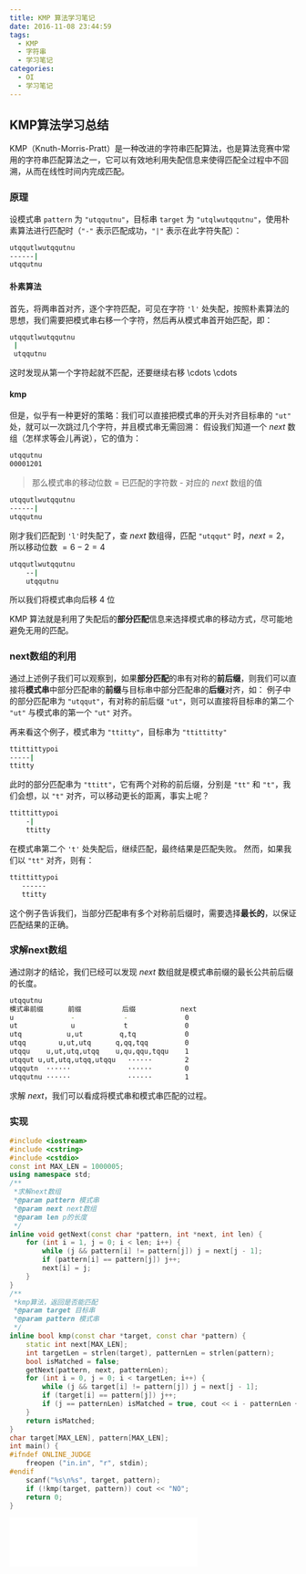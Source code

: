 ```yaml
---
title: KMP 算法学习笔记
date: 2016-11-08 23:44:59
tags:
  - KMP
  - 字符串
  - 学习笔记
categories:
  - OI
  - 学习笔记
---
```

## KMP算法学习总结
KMP（Knuth-Morris-Pratt）是一种改进的字符串匹配算法，也是算法竞赛中常用的字符串匹配算法之一，它可以有效地利用失配信息来使得匹配全过程中不回溯，从而在线性时间内完成匹配。
<!-- more -->
### 原理
设模式串 `pattern` 为 `"utqqutnu"`，目标串 `target` 为 `"utqlwutqqutnu"`，使用朴素算法进行匹配时（`"-"` 表示匹配成功，`"|"` 表示在此字符失配）：
``` bash
utqqutlwutqqutnu
------|
utqqutnu
```
#### 朴素算法
首先，将两串首对齐，逐个字符匹配，可见在字符 `'l'` 处失配，按照朴素算法的思想，我们需要把模式串右移一个字符，然后再从模式串首开始匹配，即：
``` bash
utqqutlwutqqutnu
 |
 utqqutnu
```
这时发现从第一个字符起就不匹配，还要继续右移  \cdots  \cdots 
#### kmp
但是，似乎有一种更好的策略：我们可以直接把模式串的开头对齐目标串的 `"ut"` 处，就可以一次跳过几个字符，并且模式串无需回溯：
假设我们知道一个 $next$ 数组（怎样求等会儿再说），它的值为：
``` bash
utqqutnu
00001201
```
> 那么模式串的移动位数 =  已匹配的字符数 - 对应的 $next$ 数组的值

``` bash
utqqutlwutqqutnu
------|
utqqutnu
```
刚才我们匹配到 `'l'`时失配了，查 $next$ 数组得，匹配 `"utqqut"` 时，$next = 2$，所以移动位数 $= 6 - 2 = 4$
``` bash
utqqutlwutqqutnu
    --|
    utqqutnu
```
所以我们将模式串向后移 $4$ 位

KMP 算法就是利用了失配后的**部分匹配**信息来选择模式串的移动方式，尽可能地避免无用的匹配。
### next数组的利用
通过上述例子我们可以观察到，如果**部分匹配**的串有对称的**前后缀**，则我们可以直接将**模式串**中部分匹配串的**前缀**与目标串中部分匹配串的**后缀**对齐，如：
例子中的部分匹配串为 `"utqqut"`，有对称的前后缀 `"ut"`，则可以直接将目标串的第二个 `"ut"` 与模式串的第一个 `"ut"` 对齐。

再来看这个例子，模式串为 `"ttitty"`，目标串为 `"ttittitty"`
``` bash
ttittittypoi
-----|
ttitty
```
此时的部分匹配串为 `"ttitt"`，它有两个对称的前后缀，分别是 `"tt"` 和 `"t"`，我们会想，以 `"t"` 对齐，可以移动更长的距离，事实上呢？
``` bash
ttittittypoi
    -|
    ttitty
```
在模式串第二个 `'t'` 处失配后，继续匹配，最终结果是匹配失败。
然而，如果我们以 `"tt"` 对齐，则有：
``` bash
ttittittypoi
   ------
   ttitty
```
这个例子告诉我们，当部分匹配串有多个对称前后缀时，需要选择**最长的**，以保证匹配结果的正确。
### 求解next数组
通过刚才的结论，我们已经可以发现 $next$ 数组就是模式串前缀的最长公共前后缀的长度。
``` bash
utqqutnu
模式串前缀      前缀          后缀           next
u              -            -              0
ut             u            t              0
utq           u,ut         q,tq            0
utqq        u,ut,utq      q,qq,tqq         0
utqqu    u,ut,utq,utqq    u,qu,qqu,tqqu    1
utqqut u,ut,utq,utqq,utqqu   ······        2
utqqutn  ······              ······        0
utqqutnu ······              ······        1
```
求解 $next$，我们可以看成将模式串和模式串匹配的过程。
### 实现
``` cpp
#include <iostream>
#include <cstring>
#include <cstdio>
const int MAX_LEN = 1000005;
using namespace std;
/**
 *求解next数组
 *@param pattern 模式串
 *@param next next数组
 *@param len p的长度
 */
inline void getNext(const char *pattern, int *next, int len) {
    for (int i = 1, j = 0; i < len; i++) {
        while (j && pattern[i] != pattern[j]) j = next[j - 1];
        if (pattern[i] == pattern[j]) j++;
        next[i] = j;
    }
}
/**
 *kmp算法，返回是否能匹配
 *@param target 目标串
 *@param pattern 模式串
 */
inline bool kmp(const char *target, const char *pattern) {
    static int next[MAX_LEN];
    int targetLen = strlen(target), patternLen = strlen(pattern);
    bool isMatched = false;
    getNext(pattern, next, patternLen);
    for (int i = 0, j = 0; i < targetLen; i++) {
        while (j && target[i] != pattern[j]) j = next[j - 1];
        if (target[i] == pattern[j]) j++;
        if (j == patternLen) isMatched = true, cout << i - patternLen + 2 << "\n";
    }
    return isMatched;
}
char target[MAX_LEN], pattern[MAX_LEN];
int main() {
#ifndef ONLINE_JUDGE
    freopen ("in.in", "r", stdin);
#endif
    scanf("%s\n%s", target, pattern);
    if (!kmp(target, pattern)) cout << "NO";
    return 0;
}
```
<iframe frameborder="no" border="0" marginwidth="0" marginheight="0" width=330 height=86 src="//music.163.com/outchain/player?type=2&id=729715&auto=1&height=66"></iframe>